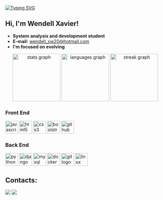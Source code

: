 <a href="https://git.io/typing-svg"><img src="https://readme-typing-svg.demolab.com/?font=Fira+Code&pause=1000&width=435&lines=Hello!+Welcome+to+my+GitHub+profile." alt="Typing SVG" /></a>

## Hi, I'm Wendell Xavier!

- **System analysis and development student**
- **E-mail:** [wendell_xw20@hotmail.com](mailto:wendell_xw20@hotmail.com)
- **I'm focused on evolving**

<div align="center">
  <img src="https://github-readme-stats.vercel.app/api?username=wendellxavier25&hide_title=false&hide_rank=false&show_icons=true&include_all_commits=true&count_private=true&disable_animations=false&theme=dracula&locale=pt-br&hide_border=false&order=1" height="150" alt="stats graph" /> 
  <img src="https://github-readme-stats.vercel.app/api/top-langs/?username=wendellxavier25&locale=en&hide_title=false&layout=compact&card_width=320&langs_count=5&theme=dracula&hide_border=false&order=2" height="150" alt="languages graph" /> 
  <img src="https://streak-stats.demolab.com?user=wendellxavier25&locale=en&mode=daily&theme=dracula&hide_border=false&border_radius=5&order=3" height="150" alt="streak graph" />
</div>

### <p align="left">Front End</p>

<div align="left">
  <img src="https://cdn.jsdelivr.net/gh/devicons/devicon/icons/javascript/javascript-original.svg" height="40" alt="javascript logo" />
  <img src="https://cdn.jsdelivr.net/gh/devicons/devicon/icons/html5/html5-original.svg" height="40" alt="html5 logo" />
  <img src="https://cdn.jsdelivr.net/gh/devicons/devicon/icons/css3/css3-original.svg" height="40" alt="css3 logo" />
  <img src="https://cdn.jsdelivr.net/gh/devicons/devicon/icons/bootstrap/bootstrap-original.svg" height="40" alt="bootstrap logo" />
  <img src="https://cdn.jsdelivr.net/gh/devicons/devicon/icons/github/github-original.svg" height="40" alt="github logo" />
</div>

### <p align="left">Back End</p>

<div align="left">
  <img src="https://cdn.jsdelivr.net/gh/devicons/devicon/icons/python/python-original.svg" height="40" alt="python logo" />
  <img src="https://skillicons.dev/icons?i=django" height="40" alt="django logo" />
  <img src="https://cdn.jsdelivr.net/gh/devicons/devicon/icons/mysql/mysql-original.svg" height="40" alt="mysql logo" />
  <img src="https://cdn.jsdelivr.net/gh/devicons/devicon/icons/docker/docker-original.svg" height="40" alt="docker logo" />
  <img src="https://cdn.jsdelivr.net/gh/devicons/devicon/icons/git/git-original.svg" height="40" alt="git logo" />
  <img src="https://cdn.jsdelivr.net/gh/devicons/devicon/icons/linux/linux-original.svg" height="40" alt="linux logo" />
</div>

  ## Contacts:

<div>
<a href = "wendellx25@gmail.com"><img loading="lazy" src="https://img.shields.io/badge/Gmail-D14836?style=for-the-badge&logo=gmail&logoColor=white" target="_blank"></a>
<a href="https://www.linkedin.com/in/wendell-xavier-20b051144/" target="_blank"><img loading="lazy" src="https://img.shields.io/badge/-LinkedIn-%230077B5?style=for-the-badge&logo=linkedin&logoColor=white" target="_blank"></a>   
</div>

